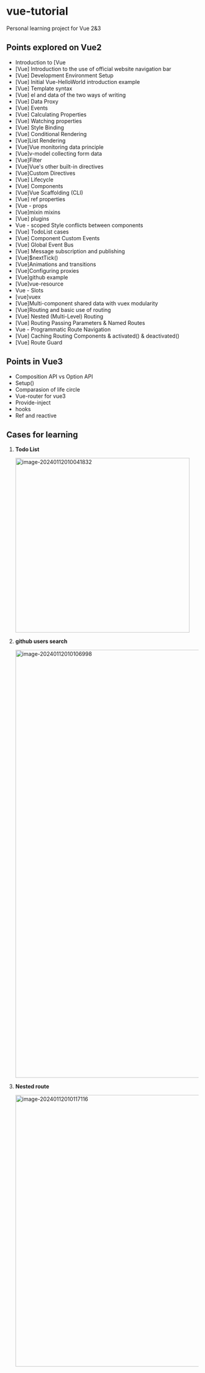 # vue-tutorial

Personal learning project for Vue 2&amp;3

## Points explored on Vue2

+ Introduction to [Vue
+ [Vue] Introduction to the use of official website navigation bar
+ [Vue] Development Environment Setup
+ [Vue] Initial Vue-HelloWorld introduction example
+ [Vue] Template syntax
+ [Vue] el and data of the two ways of writing
+ [Vue] Data Proxy
+ [Vue] Events
+ [Vue] Calculating Properties
+ [Vue] Watching properties
+ [Vue] Style Binding
+ [Vue] Conditional Rendering
+ [Vue]List Rendering
+ [Vue]Vue monitoring data principle
+ [Vue]v-model collecting form data
+ [Vue]Filter
+ [Vue]Vue's other built-in directives
+ [Vue]Custom Directives
+ [Vue] Lifecycle
+ [Vue] Components
+ [Vue]Vue Scaffolding (CLI)
+ [Vue] ref properties
+ [Vue - props
+ [Vue]mixin mixins
+ [Vue] plugins
+ Vue - scoped Style conflicts between components
+ [Vue] TodoList cases
+ [Vue] Component Custom Events
+ [Vue] Global Event Bus
+ [Vue] Message subscription and publishing
+ [Vue]$nextTick()
+ [Vue]Animations and transitions
+ [Vue]Configuring proxies
+ [Vue]github example
+ [Vue]vue-resource
+ Vue - Slots
+ [vue]vuex
+ [Vue]Multi-component shared data with vuex modularity
+ [Vue]Routing and basic use of routing
+ [Vue] Nested (Multi-Level) Routing
+ [Vue] Routing Passing Parameters & Named Routes
+ Vue - Programmatic Route Navigation
+ [Vue] Caching Routing Components & activated() & deactivated()
+ [Vue] Route Guard

## Points in Vue3

+ Composition API vs Option API
+ Setup()
+ Comparasion of life circle
+ Vue-router for vue3
+ Provide-inject
+ hooks
+ Ref and reactive

## Cases for learning

1. **Todo List**

     <img width="456" alt="image-20240112010041832" src="https://github.com/ArkiLovesProgramming/vue-tutorial/assets/126368735/5b2f632c-54f0-4219-b940-1c0b61ca5c1b">

2. **github users search**
   
    <img width="1117" alt="image-20240112010106998" src="https://github.com/ArkiLovesProgramming/vue-tutorial/assets/126368735/5ce45001-4232-4d16-9333-fefcd8a29fff">

3. **Nested route**

    <img width="709" alt="image-20240112010117116" src="https://github.com/ArkiLovesProgramming/vue-tutorial/assets/126368735/4e8f8e0c-e059-41e9-8875-9aea9d502580">
